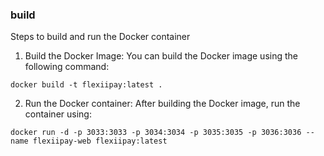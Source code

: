 ### build

Steps to build and run the Docker container

1.	Build the Docker Image:
  You can build the Docker image using the following command:

  `docker build -t flexiipay:latest .`


2.	Run the Docker container:
  After building the Docker image, run the container using:

  `docker run -d -p 3033:3033 -p 3034:3034 -p 3035:3035 -p 3036:3036 --name flexiipay-web flexiipay:latest`

